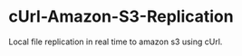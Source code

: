 cUrl-Amazon-S3-Replication
==========================

Local file replication in real time to amazon s3 using cUrl.
